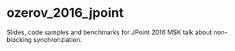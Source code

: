 # ozerov_2016_jpoint
Slides, code samples and benchmarks for JPoint 2016 MSK talk about non-blocking synchronziation.
